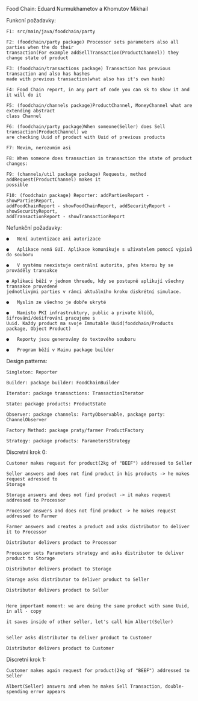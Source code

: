 Food Chain: Eduard Nurmukhametov a Khomutov Mikhail

Funkcní požadavky:

    F1: src/main/java/foodchain/party

    F2: (foodchain/party package) Processor sets parameters also all parties when the do their
    transaction(For example addSellTransaction(ProductChannel)) they change state of product

    F3: (foodchain/transactions package) Transaction has previous transaction and also has hashes
    made with previous transaction(what also has it's own hash)

    F4: Food Chain report, in any part of code you can sk to show it and it will do it

    F5: (foodchain/channels package)ProductChannel, MoneyChannel what are extending abstract 
    class Channel

    F6: (foodchain/party package)When someone(Seller) does Sell transaction(ProductChannel) we
    are checking Uuid of product with Uuid of previous products

    F7: Nevim, nerozumim asi

    F8: When someone does transaction in transaction the state of product changes:

    F9: (channels/util package package) Requests, method addRequest(ProductChannel) makes it 
    possible
    
    F10: (foodchain package) Reporter: addPartiesReport - showPartiesReport, 
    addFoodChainReport - showFoodChainReport, addSecurityReport - showSecurityReport, 
    addTransactionReport - showTransactionReport

Nefunkční požadavky:

    ●   Není autentizace ani autorizace

    ●	Aplikace nemá GUI. Aplikace komunikuje s uživatelem pomocí výpisů do souboru

    ●	V systému neexistuje centrální autorita, přes kterou by se prováděly transakce

    ● Aplikaci běží v jednom threadu, kdy se postupně aplikují všechny transakce provedené 
    jednotlivými parties v rámci aktuálního kroku diskrétní simulace.

    ●	Myslim ze všechno je dobře ukryté

    ●	Namísto PKI infrastruktury, public a private klíčů, šifrování/dešifrování pracujeme s 
    Uuid. Každy product ma svoje Immutable Uuid(foodchain/Products package, Object Product)

    ●	Reporty jsou generovány do textového souboru
    
    ●	Program běží v Mainu package builder



Design patterns:
    
    Singleton: Reporter
    
    Builder: package builder: FoodChainBuilder

    Iterator: package transactions: TransactionIterator

    State: package products: ProductState

    Observer: package channels: PartyObservable, package party: ChannelObserver

    Factory Method: package praty/farmer ProductFactory

    Strategy: package products: ParametersStrategy
    

Discretni krok 0:      

    Customer makes request for product(2kg of "BEEF") addressed to Seller

    Seller answers and does not find product in his products -> he makes request adressed to 
    Storage

    Storage answers and does not find product -> it makes request addressed to Processor

    Processor answers and does not find product -> he makes request addressed to Farmer

    Farmer answers and creates a product and asks distributor to deliver it to Processor

    Distributor delivers product to Processor

    Processor sets Parameters strategy and asks distributor to deliver product to Storage

    Distributor delivers product to Storage

    Storage asks distributor to deliver product to Seller

    Distributor delivers product to Seller


    Here important moment: we are doing the same product with same Uuid, in all - copy

    it saves inside of other seller, let's call him Albert(Seller)


    Seller asks distributor to deliver product to Customer

    Distributor delivers product to Customer

Discretni krok 1:

    Customer makes again request for product(2kg of "BEEF") addressed to Seller

    Albert(Seller) answers and when he makes Sell Transaction, double-spending error appears

